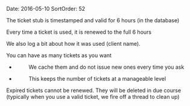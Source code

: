 Date: 2016-05-10
SortOrder: 52

The ticket stub is timestamped and valid for 6 hours (in the database)

Every time a ticket is used, it is renewed to the full 6 hours

We also log a bit about how it was used (client name).

You can have as many tickets as you want

*          We cache them and do not issue new ones every time you ask

*          This keeps the number of tickets at a manageable level

Expired tickets cannot be renewed. They will be deleted in due course (typically when you use a valid ticket, we fire off a thread to clean up)
